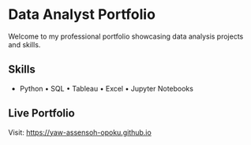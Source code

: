 # Data Analyst Portfolio

Welcome to my professional portfolio showcasing data analysis projects and skills.

## Skills
- Python • SQL • Tableau • Excel • Jupyter Notebooks

## Live Portfolio
Visit: https://yaw-assensoh-opoku.github.io
